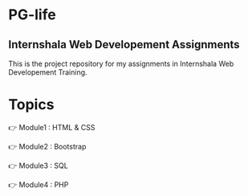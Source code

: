 # PG-life
## Internshala Web Developement Assignments
This is the project repository for my assignments in Internshala Web Developement Training.
# Topics
👉 Module1 : HTML & CSS

👉 Module2 : Bootstrap

👉 Module3 : SQL

👉 Module4 : PHP

